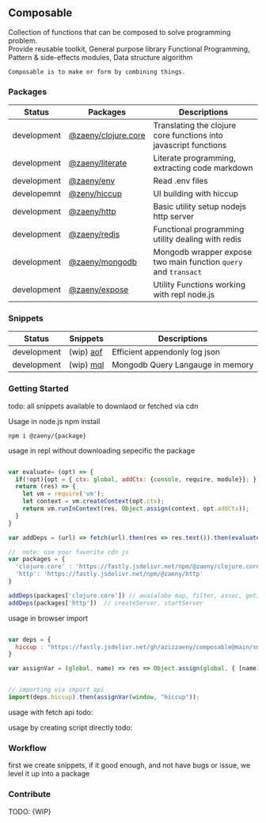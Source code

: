 ## Composable  

Collection of functions that can be composed to solve programming problem.  
Provide reusable toolkit, General purpose library Functional Programming, Pattern & side-effects modules, Data structure algorithm

    Composable is to make or form by combining things.   



### Packages

| Status      | Packages                    | Descriptions                                                                     |
|-------------|-----------------------------|--------------------------------------------------------------------------------- |
| development | [@zaeny/clojure.core](https://github.com/azizzaeny/clojure.core)  | Translating the clojure core functions into javascript functions |
| development | [@zaeny/literate](https://github.com/azizzaeny/literate)  | Literate programming, extracting code markdown |
| development | [@zaeny/env]()  | Read .env files |
| developemnt | [@zeny/hiccup](https://github.com/azizzaeny/hiccup) | UI building with hiccup |
| development | [@zaeny/http](https://github.com/azizzaeny/http) | Basic utility setup nodejs http server |
| development | [@zaeny/redis](https://github.com/azizzaeny/redis) | Functional programming utility dealing with redis |
| development | [@zaeny/mongodb](https://github.com/azizzaeny/mongodb) | Mongodb wrapper expose two main function `query` and `transact` |
| development | [@zaeny/expose](https://github.com/azizzaeny/expose) | Utility Functions working with repl node.js |

### Snippets

| Status      | Snippets                    | Descriptions                                                                     |
|-------------|-----------------------------|--------------------------------------------------------------------------------- |
| development | (wip) [aof](./snippets/aof/readme.md) | Efficient appendonly log json |
| development | (wip) [mql](./snippets/mql/readme.md) | Mongodb Query Langauge in memory |

### Getting Started 
todo:
all snippets available to downlaod or fetched via cdn

Usage in node.js npm install

```
npm i @zaeny/{package}
```

usage in repl without downloading sepecific the package

```js

var evaluate= (opt) => {
  if(!opt){opt = { ctx: global, addCtx: {console, require, module}}; }    
  return (res) => {
    let vm = require('vm');
    let context = vm.createContext(opt.ctx);
    return vm.runInContext(res, Object.assign(context, opt.addCtx));
  }
}

var addDeps = (url) => fetch(url).then(res => res.text()).then(evaluate(null));

//  note: use your favorite cdn js
var packages = {
  'clojure.core' : 'https://fastly.jsdelivr.net/npm/@zaeny/clojure.core',
  'http': 'https://fastly.jsdelivr.net/npm/@zaeny/http'
}

addDeps(packages['clojure.core']) // avaialabe map, filter, assoc, getIn, etc...
addDeps(packages['http'])  // createServer, startServer

```

usage in browser import

```js

var deps = {
  hiccup : "https://fastly.jsdelivr.net/gh/azizzaeny/composable@main/snippets/hiccup/index.js",
}

var assignVar = (global, name) => res => Object.assign(global, { [name]: (res.default) });


// importing via import api
import(deps.hiccup).then(assignVar(window, "hiccup"));

```

usage with fetch api
todo:

usage by creating script directly 
todo:

### Workflow

first we create snippets, if it good enough, and not have bugs or issue,  we level it up into a package

### Contribute
TODO: {WIP}
